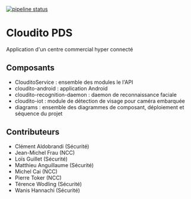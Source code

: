 [![pipeline status](http://172.31.254.54:8020/cloudito/cloudito/badges/master/pipeline.svg)](http://172.31.254.54:8020/cloudito/cloudito/commits/master)

# Cloudito PDS

Application d'un centre commercial hyper connecté

## Composants

- ClouditoService : ensemble des modules le l'API
- cloudito-android : application Android 
- cloudito-recognition-daemon : daemon de reconnaissance faciale 
- cloudito-iot : module de détection de visage pour caméra embarquée
- diagrams : ensemble des diagrammes de composant, déploiement et séquence du projet

## Contributeurs

- Clément Aldobrandi (Sécurité)
- Jean-Michel Frau (NCC)
- Loïs Guillet (Sécurité)
- Matthieu Anguillaume (Sécurité)
- Michel Cai (NCC)
- Pierre Toker (NCC)
- Térence Wodling (Sécurité)
- Wanis Hannachi (Sécurité)


